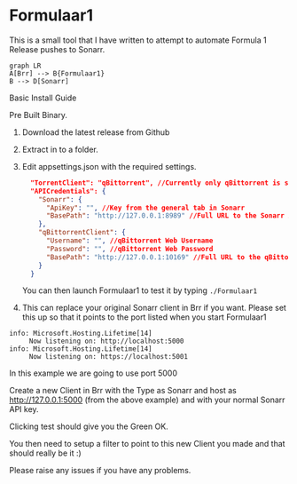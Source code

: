 

# Formulaar1

This is a small tool that I have written to attempt to automate Formula 1 Release pushes to Sonarr.

```mermaid
graph LR
A[Brr] --> B{Formulaar1}
B --> D[Sonarr]
```

Basic Install Guide

Pre Built Binary.

1.	Download the latest release from Github

2.	Extract in to a folder.

3.	Edit appsettings.json with the required settings.

	```json
	  "TorrentClient": "qBittorrent", //Currently only qBittorrent is supported
	  "APICredentials": {
		"Sonarr": {
		  "ApiKey": "", //Key from the general tab in Sonarr
		  "BasePath": "http://127.0.0.1:8989" //Full URL to the Sonarr API
		},
		"qBittorrentClient": {
		  "Username": "", //qBittorrent Web Username
		  "Password": "", //qBittorrent Web Password
		  "BasePath": "http://127.0.0.1:10169" //Full URL to the qBittorrent API
		}
	  }
	  ```
	  
	You can then launch Formulaar1 to test it by typing `./Formulaar1`
	  
4. This can replace your original Sonarr client in Brr if you want. Please set this up so that it points to the port listed when you start Formulaar1

```
info: Microsoft.Hosting.Lifetime[14]
     Now listening on: http://localhost:5000
info: Microsoft.Hosting.Lifetime[14]
     Now listening on: https://localhost:5001
```
	  
In this example we are going to use port 5000

Create a new Client in Brr with the Type as Sonarr and host as http://127.0.0.1:5000 (from the above example) and with your normal Sonarr API key.

Clicking test should give you the Green OK.

You then need to setup a filter to point to this new Client you made and that should really be it :)

Please raise any issues if you have any problems.
